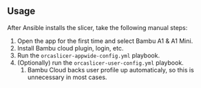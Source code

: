 ## Usage

After Ansible installs the slicer, take the following manual steps:

1. Open the app for the first time and select Bambu A1 & A1 Mini.
1. Install Bambu cloud plugin, login, etc.
1. Run the `orcaslicer-appwide-config.yml` playbook.
1. (Optionally) run the `orcaslicer-user-config.yml` playbook.
    1. Bambu Cloud backs user profile up automaticaly, so this is unnecessary in most cases.
